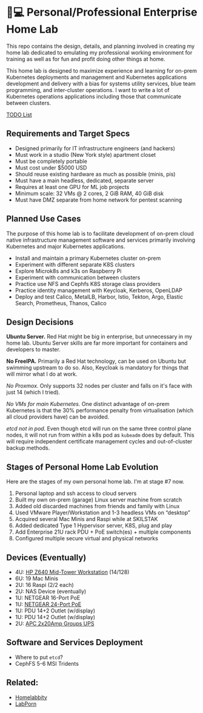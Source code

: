 # 🏡💻 Personal/Professional Enterprise Home Lab

This repo contains the design, details, and planning involved in
creating my home lab dedicated to emulating my professional working
environment for training as well as for fun and profit doing other
things at home.

This home lab is designed to maximize experience and learning for
on-prem Kubernetes deployments and management and Kubernetes
applications development and delivery with a bias for systems utility
services, blue team programming, and inter-cluster operations. I want to
write a lot of Kubernetes operations applications including those that
communicate between clusters.

[TODO List](todo.md)

## Requirements and Target Specs

* Designed primarily for IT infrastructure engineers (and hackers)
* Must work in a studio (New York style) apartment closet
* Must be completely portable
* Must cost under \$5000 USD
* Should reuse existing hardware as much as possible (minis, pis)
* Must have a main headless, dedicated, separate server
* Requires at least one GPU for ML job projects
* Minimum scale: 32 VMs @ 2 cores, 2 GiB RAM, 40 GiB disk
* Must have DMZ separate from home network for pentest scanning

## Planned Use Cases

The purpose of this home lab is to facilitate development of on-prem
cloud native infrastructure management software and services primarily
involving Kubernetes and major Kubernetes applications.

* Install and maintain a primary Kubernetes cluster on-prem
* Experiment with different separate K8S clusters
* Explore Microk8s and k3s on Raspberry Pi
* Experiment with communication between clusters
* Practice use NFS and Cephfs K8S storage class providers
* Practice identity management with Keycloak, Kerberos, OpenLDAP
* Deploy and test Calico, MetalLB, Harbor, Istio, Tekton, Argo, Elastic
  Search, Prometheus, Thanos, Calico

## Design Decisions

**Ubuntu Server.** Red Hat might be big in enterprise, but unnecessary
in my home lab. Ubuntu Server skills are far more important for
containers and developers to master.

**No FreeIPA.** Primarily a Red Hat technology, can be used on Ubuntu
but swimming upstream to do so. Also, Keycloak is mandatory for things
that will mirror what I do at work.

*No Proxmox.* Only supports 32 nodes per cluster and falls on it's face
with just 14 (which I tried).

*No VMs for main Kubernetes.* One distinct advantage of on-prem
Kubernetes is that the 30% performance penalty from virtualisation
(which all cloud providers have) can be avoided.

*etcd not in pod.* Even though etcd will run on the same three control
plane nodes, it will not run from within a k8s pod as `kubeadm` does by
default. This will require independent certificate management cycles and
out-of-cluster backup methods.

## Stages of Personal Home Lab Evolution

Here are the stages of my own personal home lab. I'm at stage #7 now.

1.  Personal laptop and ssh access to cloud servers
2.  Built my own on-prem (garage) Linux server machine from scratch
3.  Added old discarded machines from friends and family with Linux
4.  Used VMware Player/Workstation and 1-3 headless VMs on “desktop”
5.  Acquired several Mac Minis and Raspi while at SKILSTAK
6.  Added dedicated Type 1 Hypervisor server, K8S, plug and play
7.  Add Enterprise 21U rack PDU + PoE switch(es) + multiple components
8.  Configured multiple secure virtual and physical networks

## Devices (Eventually)

* 4U: [HP Z640 Mid-Tower Workstation](https://a.co/d/2QieEnW) (14/128)
* 6U: 19 Mac Minis
* 2U: 16 Raspi (2/2 each)
* 2U: NAS Device (eventually)
* 1U: NETGEAR 16-Port PoE
* 1U: [NETGEAR 24-Port PoE](https://a.co/d/irM1DOg)
* 1U: PDU 14+2 Outlet (w/display)
* 1U: PDU 14+2 Outlet (w/display)
* 2U: [APC 2x20Amp Groups UPS](https://a.co/d/5LKX3LZ)

## Software and Services Deployment

* Where to put `etcd`?
* CephFS 5-6 MSI Tridents

## Related:

* [Homelabbity](https://www.reddit.com/r/homelab/)
* [LabPorn](https://www.reddit/r/LabPorn/)
